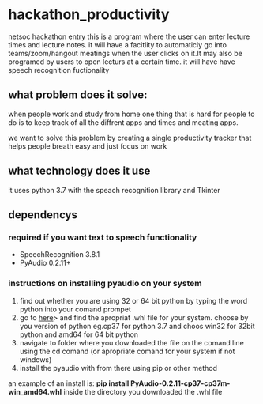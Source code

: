 # hackathon_productivity
netsoc hackathon entry
this is a program where the user can enter lecture times and lecture notes. it will have a facitlity to automaticly go into teams/zoom/hangout meatings when the user clicks on it.It may also be programed by users to open lecturs at a certain time. it will have have speech recognition fuctionality 

<h2>what problem does it solve:</h2>
<p>when people work and study from home one thing that is hard for people to do is to keep track of all the diffrent apps and times and meating apps.</p> 
<p>we want to solve this problem by creating a single productivity tracker that helps people breath easy and just focus on work</p>

<h2>what technology does it use</h2>
<p>it uses python 3.7 with the speach recognition library and Tkinter</p>

<h2>dependencys</h2>
<h3>required if you want text to speech functionality</h3>
<ul>
  <li>SpeechRecognition 3.8.1</li>
  <li>PyAudio 0.2.11+</li>
</ul>
<h3>instructions on installing pyaudio on your system</h3>
<ol>
  <li>find out whether you are using 32 or 64 bit python by typing the word python into your comand prompet</li>
  <li>go to <a href="https://www.lfd.uci.edu/~gohlke/pythonlibs/#pyaudio">here</a>> and find the apropriat .whl file for your system. choose by you version of python eg.cp37 for python 3.7 and choos win32 for 32bit python and amd64 for 64 bit python  </li>
  <li>navigate to folder where you downloaded the file on the comand line using the cd comand (or apropriate comand for your system if not windows)</li>
  <li>install the pyaudio with from there using pip or other method</li>
</ol>
<p>an example of an install is: <strong>pip install PyAudio-0.2.11-cp37-cp37m-win_amd64.whl</strong> inside the directory you downloaded the .whl file</p>
